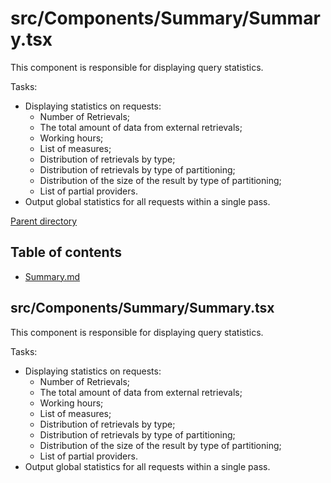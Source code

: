 # src/Components/Summary/Summary.tsx

This component is responsible for displaying query statistics.

Tasks:

* Displaying statistics on requests:
    * Number of Retrievals;
    * The total amount of data from external retrievals;
    * Working hours;
    * List of measures;
    * Distribution of retrievals by type;
    * Distribution of retrievals by type of partitioning;
    * Distribution of the size of the result by type of partitioning;
    * List of partial providers.
* Output global statistics for all requests within a single pass.

[Parent directory](../__index__.md)


## Table of contents 
* [Summary.md](#__autogen_26__)


## src/Components/Summary/Summary.tsx <a id="__autogen_26__"></a>

This component is responsible for displaying query statistics.

Tasks:

* Displaying statistics on requests:
    * Number of Retrievals;
    * The total amount of data from external retrievals;
    * Working hours;
    * List of measures;
    * Distribution of retrievals by type;
    * Distribution of retrievals by type of partitioning;
    * Distribution of the size of the result by type of partitioning;
    * List of partial providers.
* Output global statistics for all requests within a single pass.